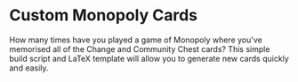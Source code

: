 Custom Monopoly Cards
===

How many times have you played a game of Monopoly where you've memorised all of the Change and Community Chest cards?
This simple build script and LaTeX template will allow you to generate new cards quickly and easily.
